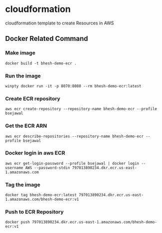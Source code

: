 # cloudformation
cloudformation template to create Resources in AWS  

## Docker Related Command

### Make image
```
docker build -t bhesh-demo-ecr .
```


### Run the image
```
winpty docker run -it -p 8070:8080 --rm bhesh-demo-ecr:latest
```

### Create ECR repository
```
aws ecr create-repository --repository-name bhesh-demo-ecr --profile bsejawal
```

### Get the ECR ARN
```
aws ecr describe-repositories --repository-name bhesh-demo-ecr --profile bsejawal
```

### Docker login in aws ECR
```
aws ecr get-login-password --profile bsejawal | docker login --username AWS --password-stdin 797013890234.dkr.ecr.us-east-1.amazonaws.com
```

### Tag the image
```
docker tag bhesh-demo-ecr:latest 797013890234.dkr.ecr.us-east-1.amazonaws.com/bhesh-demo-ecr:v1
```

### Push to ECR Repository
```
docker push 797013890234.dkr.ecr.us-east-1.amazonaws.com/bhesh-demo-ecr:v1
```

